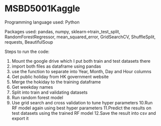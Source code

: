 # MSBD5001Kaggle

Programming language used: Python

Packages used:
pandas,
numpy,
sklearn->train_test_split, RandomForestRegressor, mean_squared_error, GridSearchCV, ShuffleSplit,
requests,
BeautifulSoup

Steps to run the code:
1. Mount the google drive which I put both train and test datasets there
2. import both files as dataframe using pandas
3. use the function to separate into Year, Month, Day and Hour columns
4. Get public holiday from HK government website
5. Merge the hokiday to the training dataframe
6. Get weekday names
7. Split into train and validating datasets
8. Run random forest model
9. Use grid search and cross validation to tune hyper parameters
10.Run RF model again using best hyper parameters
11.Predict the results on test datasets using the trained RF model
12.Save the result into csv and export it

